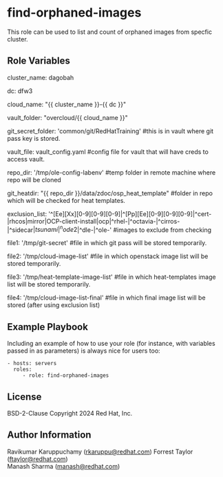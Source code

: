 find-orphaned-images
=========

This role can be used to list and count of orphaned images from specfic cluster.

Role Variables
--------------

cluster_name: dagobah

dc: dfw3

cloud_name: "{{ cluster_name }}-{{ dc }}"

vault_folder: "overcloud/{{ cloud_name }}"

git_secret_folder: 'common/git/RedHatTraining' #this is in vault where git pass key is stored.

vault_file: vault_config.yaml #config file for vault that will have creds to access vault.

repo_dir: '/tmp/ole-config-labenv' #temp folder in remote machine where repo will be cloned

git_heatdir: "{{ repo_dir }}/data/zdoc/osp_heat_template"   #folder in repo which will be checked for heat templates.

exclusion_list: '^[Ee][Xx][0-9][0-9][0-9]|^[Pp][Ee][0-9][0-9][0-9]|^cert-|rhcos|mirror|OCP-client-install|ocp|^rhel-|^octavia-|^cirros-|^sidecar$|tsunami|^node2$|^dle-|^ole-' #images to exclude from checking

file1: '/tmp/git-secret' #file in which git pass will be stored temporarily.

file2: '/tmp/cloud-image-list' #file in which openstack image list will be stored temporarily.

file3: '/tmp/heat-template-image-list' #file in which heat-templates image list will be stored temporarily.

file4: '/tmp/cloud-image-list-final' #file in which final image list will be stored (after using exclusion list)


Example Playbook
----------------

Including an example of how to use your role (for instance, with variables passed in as parameters) is always nice for users too:

    - hosts: servers 
      roles:
         - role: find-orphaned-images


License
------------------
BSD-2-Clause
Copyright 2024 Red Hat, Inc.


Author Information
------------------
Ravikumar Karuppuchamy (rkaruppu@redhat.com)
Forrest Taylor (ftaylor@redhat.com)  
Manash Sharma (manash@redhat.com)

